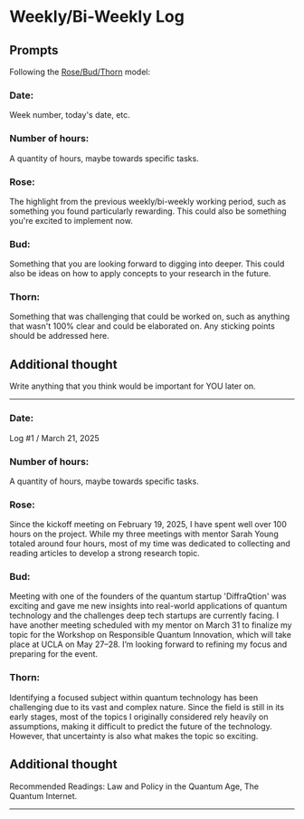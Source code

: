 # Weekly/Bi-Weekly Log

## Prompts
Following the [Rose/Bud/Thorn](https://www.panoramaed.com/blog/rose-bud-thorn-activity-and-worksheet#:~:text=%22Rose%2C%20Bud%2C%20Thorn%22%20is%20a%20mindful%20design%2D,day%2C%20week%2C%20or%20month.) model:

### Date: 
Week number, today's date, etc. 


### Number of hours: 
A quantity of hours, maybe towards specific tasks. 

### Rose:
The highlight from the previous weekly/bi-weekly working period, such as something you found particularly rewarding. This could also be something you're excited to implement now.

### Bud: 
Something that you are looking forward to digging into deeper. This could also be ideas on how to apply concepts to your research in the future. 

### Thorn: 
Something that was challenging that could be worked on, such as anything that wasn't 100% clear and could be elaborated on. Any sticking points should be addressed here. 

## Additional thought
Write anything that you think would be important for YOU later on.

---

### Date: 
Log #1 / March 21, 2025 


### Number of hours: 
A quantity of hours, maybe towards specific tasks. 

### Rose:
Since the kickoff meeting on February 19, 2025, I have spent well over 100 hours on the project. While my three meetings with mentor Sarah Young totaled around four hours, most of my time was dedicated to collecting and reading articles to develop a strong research topic.

### Bud: 
Meeting with one of the founders of the quantum startup 'DiffraQtion' was exciting and gave me new insights into real-world applications of quantum technology and the challenges deep tech startups are currently facing. I have another meeting scheduled with my mentor on March 31 to finalize my topic for the Workshop on Responsible Quantum Innovation, which will take place at UCLA on May 27–28. I’m looking forward to refining my focus and preparing for the event.

### Thorn: 
Identifying a focused subject within quantum technology has been challenging due to its vast and complex nature. Since the field is still in its early stages, most of the topics I originally considered rely heavily on assumptions, making it difficult to predict the future of the technology. However, that uncertainty is also what makes the topic so exciting.

## Additional thought
Recommended Readings: Law and Policy in the Quantum Age, The Quantum Internet.

---
